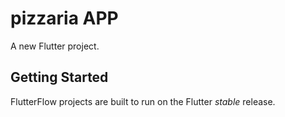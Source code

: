 # pizzaria APP

A new Flutter project.

## Getting Started

FlutterFlow projects are built to run on the Flutter _stable_ release.
